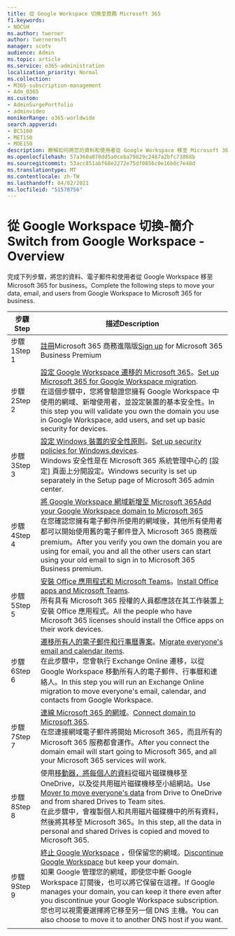 ```yaml
---
title: 從 Google Workspace 切換至商務 Microsoft 365
f1.keywords:
- NOCSH
ms.author: twerner
author: twernermsft
manager: scotv
audience: Admin
ms.topic: article
ms.service: o365-administration
localization_priority: Normal
ms.collection:
- M365-subscription-management
- Adm_O365
ms.custom:
- AdminSurgePortfolio
- adminvideo
monikerRange: o365-worldwide
search.appverid:
- BCS160
- MET150
- MOE150
description: 瞭解如何將您的資料和使用者從 Google Workspace 移至 Microsoft 365 for business。
ms.openlocfilehash: 57a360a070dd5a0ceba79829c2487a2bfc73868b
ms.sourcegitcommit: 53acc851abf68e2272e75df0856c0e16b0c7e48d
ms.translationtype: MT
ms.contentlocale: zh-TW
ms.lasthandoff: 04/02/2021
ms.locfileid: "51578756"
---
```

# <a name="switch-from-google-workspace---overview"></a><span data-ttu-id="38dfd-103">從 Google Workspace 切換-簡介</span><span class="sxs-lookup"><span data-stu-id="38dfd-103">Switch from Google Workspace - Overview</span></span>

<span data-ttu-id="38dfd-104">完成下列步驟，將您的資料、電子郵件和使用者從 Google Workspace 移至 Microsoft 365 for business。</span><span class="sxs-lookup"><span data-stu-id="38dfd-104">Complete the following steps to move your data, email, and users from Google Workspace to Microsoft 365 for business.</span></span>


| <span data-ttu-id="38dfd-105">步驟</span><span class="sxs-lookup"><span data-stu-id="38dfd-105">Step</span></span>  |<span data-ttu-id="38dfd-106">描述</span><span class="sxs-lookup"><span data-stu-id="38dfd-106">Description</span></span>  |
|---------|---------|
|<span data-ttu-id="38dfd-107">步驟 1</span><span class="sxs-lookup"><span data-stu-id="38dfd-107">Step 1</span></span> |  <span data-ttu-id="38dfd-108">[註冊](../sign-up.md)Microsoft 365 商務進階版</span><span class="sxs-lookup"><span data-stu-id="38dfd-108">[Sign up](../sign-up.md) for Microsoft 365 Business Premium</span></span>       |
|<span data-ttu-id="38dfd-109">步驟 2</span><span class="sxs-lookup"><span data-stu-id="38dfd-109">Step 2</span></span> |   <span data-ttu-id="38dfd-110">[設定 Google Workspace 遷移的 Microsoft 365](set-up-microsoft-365-forgoogle.md)。</span><span class="sxs-lookup"><span data-stu-id="38dfd-110">[Set up Microsoft 365 for Google Workspace migration](set-up-microsoft-365-forgoogle.md).</span></span> </br> <span data-ttu-id="38dfd-111">在這個步驟中，您將會驗證您擁有 Google Workspace 中使用的網域、新增使用者，並設定裝置的基本安全性。</span><span class="sxs-lookup"><span data-stu-id="38dfd-111">In this step you will validate you own the domain you use in Google Workspace, add users, and set up basic security for devices.</span></span> |
|<span data-ttu-id="38dfd-112">步驟 3</span><span class="sxs-lookup"><span data-stu-id="38dfd-112">Step 3</span></span> | <span data-ttu-id="38dfd-113">[設定 Windows 裝置的安全性原則](../secure-win10-pcs.md)。</span><span class="sxs-lookup"><span data-stu-id="38dfd-113">[Set up security policies for Windows devices](../secure-win10-pcs.md).</span></span></br> <span data-ttu-id="38dfd-114">Windows 安全性是在 Microsoft 365 系統管理中心的 [設定] 頁面上分開設定。</span><span class="sxs-lookup"><span data-stu-id="38dfd-114">Windows security is set up separately in the Setup page of Microsoft 365 admin center.</span></span> |
|<span data-ttu-id="38dfd-115">步驟 4</span><span class="sxs-lookup"><span data-stu-id="38dfd-115">Step 4</span></span>|[<span data-ttu-id="38dfd-116">將 Google Workspace 網域新增至 Microsoft 365</span><span class="sxs-lookup"><span data-stu-id="38dfd-116">Add your Google Workspace domain to Microsoft 365</span></span>](add-google-domain.md) </br> <span data-ttu-id="38dfd-117">在您確認您擁有電子郵件所使用的網域後，其他所有使用者都可以開始使用舊的電子郵件登入 Microsoft 365 商務版 premium。</span><span class="sxs-lookup"><span data-stu-id="38dfd-117">After you verify you own the domain you are using for email, you and all the other users can start using your old email to sign in to Microsoft 365 Business premium.</span></span> |
|<span data-ttu-id="38dfd-118">步驟 5</span><span class="sxs-lookup"><span data-stu-id="38dfd-118">Step 5</span></span> | <span data-ttu-id="38dfd-119">[安裝 Office 應用程式和 Microsoft Teams](../install-office.md)。</span><span class="sxs-lookup"><span data-stu-id="38dfd-119">[Install Office apps and Microsoft Teams](../install-office.md).</span></span></br> <span data-ttu-id="38dfd-120">所有具有 Microsoft 365 授權的人員都應該在其工作裝置上安裝 Office 應用程式。</span><span class="sxs-lookup"><span data-stu-id="38dfd-120">All the people who have Microsoft 365 licenses should install the Office apps on their work devices.</span></span>|
|<span data-ttu-id="38dfd-121">步驟 6</span><span class="sxs-lookup"><span data-stu-id="38dfd-121">Step 6</span></span> | <span data-ttu-id="38dfd-122">[遷移所有人的電子郵件和行事曆專案](migrate-email.md)。</span><span class="sxs-lookup"><span data-stu-id="38dfd-122">[Migrate everyone's email and calendar items](migrate-email.md).</span></span></br> <span data-ttu-id="38dfd-123">在此步驟中，您會執行 Exchange Online 遷移，以從 Google Workspace 移動所有人的電子郵件、行事曆和連絡人。</span><span class="sxs-lookup"><span data-stu-id="38dfd-123">In this step you will run an Exchange Online migration to move everyone's email, calendar, and contacts from Google Workspace.</span></span>  |
|<span data-ttu-id="38dfd-124">步驟 7</span><span class="sxs-lookup"><span data-stu-id="38dfd-124">Step 7</span></span> | <span data-ttu-id="38dfd-125">[連線 Microsoft 365 的網域](connect-domain-tom365.md)。</span><span class="sxs-lookup"><span data-stu-id="38dfd-125">[Connect domain to Microsoft 365](connect-domain-tom365.md).</span></span> </br> <span data-ttu-id="38dfd-126">在您連接網域電子郵件將開始 Microsoft 365，而且所有的 Microsoft 365 服務都會運作。</span><span class="sxs-lookup"><span data-stu-id="38dfd-126">After you connect the domain email will start going to Microsoft 365, and all your Microsoft 365 services will work.</span></span>|
|<span data-ttu-id="38dfd-127">步驟8</span><span class="sxs-lookup"><span data-stu-id="38dfd-127">Step 8</span></span>|<span data-ttu-id="38dfd-128">使用[移動器，將每個人的資料](mover-migrate-files.md)從磁片磁碟機移至 OneDrive，以及從共用磁片磁碟機移至小組網站。</span><span class="sxs-lookup"><span data-stu-id="38dfd-128">Use [Mover to move everyone's data](mover-migrate-files.md) from Drive to OneDrive and from shared Drives to Team sites.</span></span></br> <span data-ttu-id="38dfd-129">在此步驟中，會複製個人和共用磁片磁碟機中的所有資料，然後將其移至 Microsoft 365。</span><span class="sxs-lookup"><span data-stu-id="38dfd-129">In this step, all the data in personal and shared Drives is copied and moved to Microsoft 365.</span></span>|
|<span data-ttu-id="38dfd-130">步驟 9</span><span class="sxs-lookup"><span data-stu-id="38dfd-130">Step 9</span></span>| <span data-ttu-id="38dfd-131">[終止 Google Workspace](cancel-google.md) ，但保留您的網域。</span><span class="sxs-lookup"><span data-stu-id="38dfd-131">[Discontinue Google Workspace](cancel-google.md) but keep your domain.</span></span> </br> <span data-ttu-id="38dfd-132">如果 Google 管理您的網域，即使您中斷 Google Workspace 訂閱後，也可以將它保留在這裡。</span><span class="sxs-lookup"><span data-stu-id="38dfd-132">If Google manages your domain, you can keep it there even after you discontinue your Google Workspace subscription.</span></span> <span data-ttu-id="38dfd-133">您也可以視需要選擇將它移至另一個 DNS 主機。</span><span class="sxs-lookup"><span data-stu-id="38dfd-133">You can also choose to move it to another DNS host if you want.</span></span>|
|||
